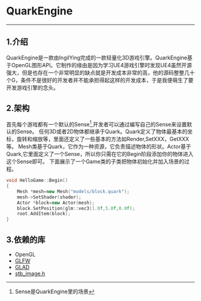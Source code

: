 # QuarkEngine  
---------
## 1.介绍  
 QuarkEngine是一款由IngilYing完成的一款轻量化3D游戏引擎。QuarkEngine基于OpenGL图形API。它制作的缘由是因为学习UE4游戏引擎时发现UE4虽然开源强大，但是也存在一个非常明显的缺点就是开发成本非常的高，他的源码整整几十个G，条件不是很好的开发者并不能承担得起这样的开发成本，于是我便萌生了要开发游戏引擎的念头。

## 2.架构  
首先每个游戏都有一个默认的Sense[^Sense],开发者可以通过编写自己的Sense来设置默认的Sense。
任何3D或者2D物体都继承于Quark。Quark定义了物体最基本的坐标，旋转和缩放等，里面还定义了一些基本的方法如Render,SetXXX，GetXXX等。
Mesh类基于Quark，它作为一种资源，它负责描述物体的形状。Actor基于Quark,它里面定义了一个Sense，所以你只需在它的Begin阶段添加你的物体进入这个Sense即可。
下面展示了一个Game类的子类把物体初始化并加入场景的过程。
```c++
void HelloGame::Begin()
{
    Mesh *mesh=new Mesh("models/block.quark");
    mesh->SetShader(shader);
    Actor *block=new Actor(mesh);
    block.SetPosition(glm::vec3(1.0f,5.0f,0.0f);
    root.AddItem(block);
}
```
  
## 3.依赖的库
* OpenGL
* [GLFW](https://www.glfw.org/)
* [GLAD](https://github.com/Dav1dde/glad)
* [stb_image.h](https://github.com/nothings/stb)
[^Sense]:Sense是QuarkEngine里的场景
